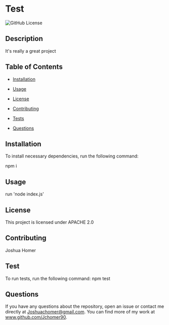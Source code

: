 
  # Test

  ![GitHub License](https://img.shields.io/badge/license-APACHE_2.0-blue.svg)

  ## Description
  It's really a great project

  ## Table of Contents

  * [Installation](#installation)

  * [Usage](#usage)

  * [License](#license)

  * [Contributing](#contributing)

  * [Tests](#tests)

  * [Questions](#questions)

  ## Installation
  To install necessary dependencies, run the following command:
  
  npm i

  ## Usage
  
  run 'node index.js'

  ## License

  This project is licensed under APACHE 2.0

  ## Contributing

  Joshua Homer

  ## Test

  To run tests, run the following command:
  npm test

  ## Questions
  If you have any questions about the repository, open an issue or contact me directly at Joshuachomer@gmail.com.
  You can find more of my work at www.github.com/Jchomer90.
  